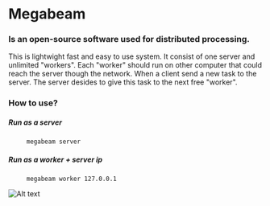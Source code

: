 
# Megabeam

### Is an open-source software used for distributed processing. 
 This is lightwight fast and easy to use system. It consist of one server and unlimited "workers". Each "worker" should run on other computer that could reach the server though the network.
 When a client send a new task to the server. The server desides to give this task to the next free "worker".

### How to use?
##### Run as a server
         megabeam server
##### Run as a worker + server ip
         megabeam worker 127.0.0.1 
 
 
 
 
 
 ![Alt text](http://carrierconsulting.com/wp-content/uploads/2011/10/CarrierConsulting_FrameRelayNetworks.jpg "dasdasdas")